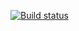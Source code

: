 [![Build status](https://ci.appveyor.com/api/projects/status/p8y4y68kv8ba8ua0/branch/master?svg=true)](https://ci.appveyor.com/project/comradexlight/ahj-hw1/branch/master)
